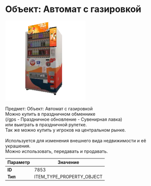 # Объект: Автомат с газировкой

![Item Image](../img/7853.webp?raw=true)

Предмет: Объект: Автомат с газировкой<br>Можно купить в праздничном обменнике<br>(/gps - Праздничное обновление - Сувенирная лавка)<br>или выиграть в праздничной рулетке.<br>Так же можно купить у игроков на центральном рынке.<br><br>Используется для изменения внешнего вида недвижимости и её украшения.<br>Можно использовать, передавать и продавать.


| Параметр | Значение |
|----------|----------|
| **ID** | 7853 |
| **Тип** | ITEM_TYPE_PROPERTY_OBJECT |

